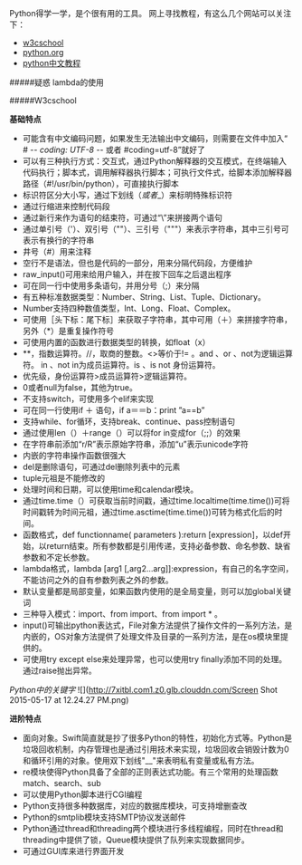 Python得学一学，是个很有用的工具。
网上寻找教程，有这么几个网站可以关注下：

-	[w3cschool](http://www.w3cschool.cc/python/python-tutorial.html)
-	[python.org](http://python.org)
-	[python中文教程](http://www.pythondoc.com)

#####疑惑
lambda的使用

#####W3cschool

**基础特点**

-	可能含有中文编码问题，如果发生无法输出中文编码，则需要在文件中加入“ # -*- coding: UTF-8 -*- 或者 #coding=utf-8”就好了
-	可以有三种执行方式：交互式，通过Python解释器的交互模式，在终端输入代码执行；脚本式，调用解释器执行脚本；可执行文件式，给脚本添加解释器路径（#!/usr/bin/python），可直接执行脚本
-	标识符区分大小写，通过下划线（_或者__）来标明特殊标识符
-	通过行缩进来控制代码段
-	通过新行来作为语句的结束符，可通过“\”来拼接两个语句
-	通过单引号（'）、双引号（""）、三引号（"""）来表示字符串，其中三引号可表示有换行的字符串
-	井号（#）用来注释
-	空行不是语法，但也是代码的一部分，用来分隔代码段，方便维护
-	raw_input()可用来给用户输入，并在按下回车之后退出程序
-	可在同一行中使用多条语句，并用分号（;）来分隔
-	有五种标准数据类型：Number、String、List、Tuple、Dictionary。
-	Number支持四种数值类型，Int、Long、Float、Complex。
-	可使用［头下标：尾下标］来获取子字符串，其中可用（＋）来拼接字符串，另外（*）是重复操作符号
-	可使用内置的函数进行数据类型的转换，如float（x）
-	**，指数运算符。//，取商的整数。<>等价于!= 。and 、or 、not为逻辑运算符。 in 、not in为成员运算符。is 、is not 身份运算符。
-	优先级，身份运算符>成员运算符>逻辑运算符。
-	0或者null为false，其他为true。
-	不支持switch，可使用多个elif来实现
-	可在同一行使用if ＋ 语句，if a＝＝b：print ”a==b”
-	支持while、for循环，支持break、continue、pass控制语句
-	通过使用len（）＋range（）可以将for in变成for（;;）的效果
-	在字符串前添加“r/R”表示原始字符串，添加“u”表示unicode字符
-	内嵌的字符串操作函数很强大
-	del是删除语句，可通过del删除列表中的元素
-	tuple元祖是不能修改的
-	处理时间和日期，可以使用time和calendar模块。
-	通过time.time（）可获取当前时间戳，通过time.localtime(time.time())可将时间戳转为时间元祖，通过time.asctime(time.time())可转为格式化后的时间。
-	函数格式，def functionname( parameters ):return [expression]，以def开始，以return结束。所有参数都是引用传递，支持必备参数、命名参数、缺省参数和不定长参数。
-	lambda格式，lambda [arg1 [,arg2...arg]]:expression，有自己的名字空间，不能访问之外的自有参数列表之外的参数。
-	默认变量都是局部变量，如果函数内使用的是全局变量，则可以加global关键词
-	三种导入模式：import、from import、from import * 。
-	input()可输出python表达式，File对象方法提供了操作文件的一系列方法，是内嵌的，OS对象方法提供了处理文件及目录的一系列方法，是在os模块里提供的。
-	可使用try except else来处理异常，也可以使用try finally添加不同的处理。通过raise抛出异常。

*Python中的关键字*
![](http://7xitbl.com1.z0.glb.clouddn.com/Screen Shot 2015-05-17 at 12.24.27 PM.png)

**进阶特点**

-	面向对象。Swift简直就是抄了很多Python的特性，初始化方式等。Python是垃圾回收机制，内存管理也是通过引用技术来实现，垃圾回收会销毁计数为0和循环引用的对象。使用双下划线"__"来表明私有变量或私有方法。
-	re模块使得Python具备了全部的正则表达式功能。有三个常用的处理函数match、search、sub
-	可以使用Python脚本进行CGI编程
-	Python支持很多种数据库，对应的数据库模块，可支持增删查改
-	Python的smtplib模块支持SMTP协议发送邮件
-	Python通过thread和threading两个模块进行多线程编程，同时在thread和threading中提供了锁，Queue模块提供了队列来实现数据同步。
-	可通过GUI库来进行界面开发
